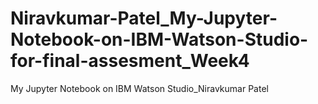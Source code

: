 # Niravkumar-Patel_My-Jupyter-Notebook-on-IBM-Watson-Studio-for-final-assesment_Week4
My Jupyter Notebook on IBM Watson Studio_Niravkumar Patel
